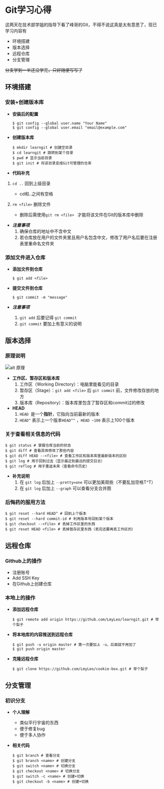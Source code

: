 # Git学习心得

这两天在技术部学姐的指导下看了峰哥的Git，不得不说这真是太有意思了，现已学习内容有

* 环境搭建
* 版本选择
* 远程仓库
* 分支管理

~~分支学到一半还没学完，只好随便写写了~~

## 环境搭建

### 安装+创建版本库

* **安装后的配置**

  ```
  $ git config --global user.name "Your Name"
  $ git config --global user.email "email@example.com"
  ```

* **创建版本库**

  ```
  $ mkdir learngit # 创建空目录
  $ cd learngit # 跳转到某个目录
  $ pwd # 显示当前目录
  $ git init # 将该目录变成Git可管理的仓库
  ```

* **代码补充**

1. `cd ..` 回到上级目录
   - cd和..之间有空格
2. `rm <file>` 删除文件

   - 删除后需使用`git rm <file> ` 才能将该文件在Git的版本库中删除

* ***注意事项***
  1. 确保仓库的地址中不含中文
  2. 若仓库放在用户的文件夹里且用户名包含中文，修改了用户名后要在注册表里重命名文件夹

### **添加文件进入仓库**

* **添加文件到仓库**

  ```
  $ git add <file>
  ```

* **提交文件到仓库**

  ```
  $ git commit -m "message"
  ```

* ***注意事项***

  1. `git add` 后要记得 `git commit`
  2. `git commit` 要加上有意义的说明



## 版本选择

### 原理说明

![alt 原理](C:\纪念性文件\技术部的笔试\10.10\0.jpg)

* **工作区、暂存区和版本库**
  1. 工作区（Working Directory）：电脑里能看见的目录
  2. 暂存区（Stage）：`git add <file>` 后 `git commit` 前，文件修改存放的地方
  3. 版本库（Repository）：版本库里包含了暂存区和commit过的修改
* **HEAD**
  1. `HEAD `是一个**指针**，它指向当前最新的版本
  2. `HEAD^` 表示上一个版本`HEAD^^` ，`HEAD ~100` 表示上100个版本

### **关于查看相关信息的代码**

```
$ git status # 掌握仓库当前的状态
$ git diff # 查看具体修改了那些内容
$ git diff HEAD --<file> # 查看工作区和版本库里最新版本的区别
$ git log # 用于回到过去（显示最近到最远的提交日志）
$ git reflog # 用于重返未来（查看命令历史）
```

* **补充说明**
  1. 在 `git log` 后加上 `--pretty=one` 可以更加美观些（不要乱加空格T^T）
  2. 在 `git log` 后加上 `--graph` 可以查看分支合并图

### 后悔药的服用方法

```
$ git reset --hard HEAD^ # 回到上个版本
$ git reset --hard commit-id # 利用版本号回到某个版本
$ git checkout --<file> # 丢掉工作区里的东西
$ git reset HEAD <file> # 丢掉暂存区里东西（丢完还要再丢工作区的）
```



## 远程仓库

### Github上的操作

* 注册账号
* Add SSH Key
* 在Github上创建仓库

### 本地上的操作

* **添加远程仓库**

  ```
  $ git remote add origin https://github.com/LmyLeo/learngit.git # 举个梨子
  ```

* **将本地库的内容推送到远程仓库**

  ```
  $ git push -u origin master # 第一次要加上 -u，后面就不用加了
  $ git push origin master
  ```

* **克隆远程仓库**

  ```
  $ git clone https://github.com/LmyLeo/cookie-box.git # 举个梨子
  ```

  

## 分支管理

### 初识分支

* **个人理解**
  * 类似平行宇宙的东西
  * 便于修复bug
  * 便于多人协作

* **相关代码**

  ```
  $ git branch # 查看分支
  $ git branch <name> # 创建分支
  $ git switch <name> # 切换分支
  $ git checkout <name> # 切换分支
  $ git switch -c <name> # 创建+切换
  $ git checkout -b <name> # 创建+切换
  ```

  









